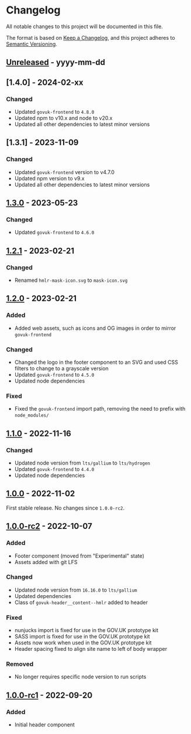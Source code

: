 # Changelog

All notable changes to this project will be documented in this file.

The format is based on [Keep a Changelog](https://keepachangelog.com/en/1.0.0/), and this project adheres to [Semantic Versioning](https://semver.org/spec/v2.0.0.html).

## [Unreleased] - yyyy-mm-dd

## [1.4.0] - 2024-02-xx

### Changed

- Updated `govuk-frontend` to `4.8.0`
- Updated npm to v10.x and node to v20.x
- Updated all other dependencies to latest minor versions

## [1.3.1] - 2023-11-09

### Changed

- Updated `govuk-frontend` version to v4.7.0
- Updated npm version to v9.x
- Updated all other dependencies to latest minor versions

## [1.3.0] - 2023-05-23

### Changed

- Updated `govuk-frontend` to `4.6.0`

## [1.2.1] - 2023-02-21

### Changed

- Renamed `hmlr-mask-icon.svg` to `mask-icon.svg`

## [1.2.0] - 2023-02-21

### Added

- Added web assets, such as icons and OG images in order to mirror `govuk-frontend`

### Changed

- Changed the logo in the footer component to an SVG and used CSS filters to change to a grayscale version
- Updated `govuk-frontend` to `4.5.0`
- Updated node dependencies

### Fixed

- Fixed the `govuk-frontend` import path, removing the need to prefix with `node_modules/`

## [1.1.0] - 2022-11-16

### Changed

- Updated node version from `lts/gallium` to `lts/hydrogen`
- Updated `govuk-frontend` to `4.4.0`
- Updated node dependencies

## [1.0.0] - 2022-11-02

First stable release. No changes since `1.0.0-rc2`.

## [1.0.0-rc2] - 2022-10-07

### Added

- Footer component (moved from "Experimental" state)
- Assets added with git LFS

### Changed

- Updated node version from `16.16.0` to `lts/gallium`
- Updated dependencies
- Class of `govuk-header__content--hmlr` added to header

### Fixed

- nunjucks import is fixed for use in the GOV.UK prototype kit
- SASS import is fixed for use in the GOV.UK prototype kit
- Assets now work when used in the GOV.UK prototype kit
- Header spacing fixed to align site name to left of body wrapper

### Removed

- No longer requires specific node version to run scripts

## [1.0.0-rc1] - 2022-09-20

### Added

- Initial header component

[Unreleased]: https://github.com/LandRegistry/hmlr-frontend/compare/v1.3.0...HEAD
[1.3.0]: https://github.com/LandRegistry/hmlr-frontend/compare/v1.2.1...v1.3.0
[1.2.1]: https://github.com/LandRegistry/hmlr-frontend/compare/v1.2.0...v1.2.1
[1.2.0]: https://github.com/LandRegistry/hmlr-frontend/compare/v1.1.0...v1.2.0
[1.1.0]: https://github.com/LandRegistry/hmlr-frontend/compare/v1.0.0...v1.1.0
[1.0.0]: https://github.com/LandRegistry/hmlr-frontend/compare/v1.0.0-rc2...v1.0.0
[1.0.0-rc2]: https://github.com/LandRegistry/hmlr-frontend/compare/v1.0.0-rc1...v1.0.0-rc2
[1.0.0-rc1]: https://github.com/LandRegistry/hmlr-frontend/releases/tag/v1.0.0-rc1
